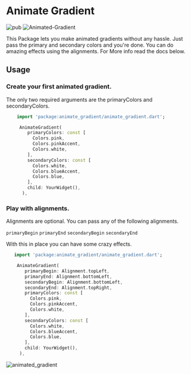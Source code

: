 # Animate Gradient
 ![pub](https://img.shields.io/badge/pub-v1.0.0-blue) ![Animated-Gradient](https://img.shields.io/badge/Animated--Gradient-passing-brightgreen)

 This Package lets you make animated gradients without any hassle. Just pass the primary and secondary colors and you're done.
 You can do amazing effects using the alignments. For More info read the docs below.

## Usage
### Create your first animated gradient.
 The only two required arguments are the primaryColors and secondaryColors.

```dart
    import 'package:animate_gradient/animate_gradient.dart';

     AnimateGradient(
        primaryColors: const [
          Colors.pink,
          Colors.pinkAccent,
          Colors.white,
        ],
        secondaryColors: const [
          Colors.white,
          Colors.blueAccent,
          Colors.blue,
        ],
        child: YourWidget(),
      ),
```

### Play with alignments.
 Alignments are optional. You can pass any of the following alignments.
 
 `primaryBegin`
 `primaryEnd`
 `secondaryBegin`
 `secondaryEnd`

 With this in place you can have some crazy effects.

 ```dart
    import 'package:animate_gradient/animate_gradient.dart';

     AnimateGradient(
        primaryBegin: Alignment.topLeft,
        primaryEnd: Alignment.bottomLeft,
        secondaryBegin: Alignment.bottomLeft,
        secondaryEnd: Alignment.topRight,
        primaryColors: const [
          Colors.pink,
          Colors.pinkAccent,
          Colors.white,
        ],
        secondaryColors: const [
          Colors.white,
          Colors.blueAccent,
          Colors.blue,
        ],
        child: YourWidget(),
      ),
```
![animated_gradient](https://user-images.githubusercontent.com/48128175/174311300-d3d0fa14-9bf6-4345-a450-d91ef080a9a7.gif)


